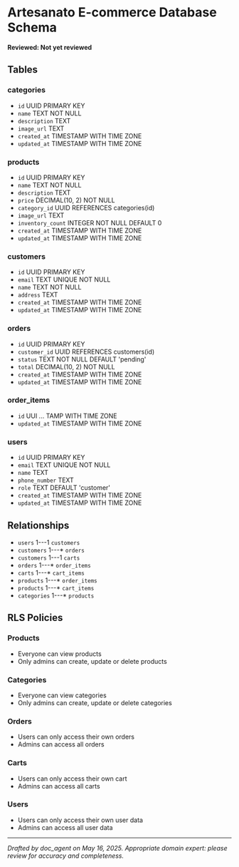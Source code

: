 # Artesanato E-commerce Database Schema
**Reviewed: Not yet reviewed**


## Tables

### categories
- `id` UUID PRIMARY KEY
- `name` TEXT NOT NULL
- `description` TEXT
- `image_url` TEXT
- `created_at` TIMESTAMP WITH TIME ZONE 
- `updated_at` TIMESTAMP WITH TIME ZONE

### products
- `id` UUID PRIMARY KEY
- `name` TEXT NOT NULL
- `description` TEXT
- `price` DECIMAL(10, 2) NOT NULL
- `category_id` UUID REFERENCES categories(id)
- `image_url` TEXT
- `inventory_count` INTEGER NOT NULL DEFAULT 0
- `created_at` TIMESTAMP WITH TIME ZONE
- `updated_at` TIMESTAMP WITH TIME ZONE

### customers
- `id` UUID PRIMARY KEY
- `email` TEXT UNIQUE NOT NULL
- `name` TEXT NOT NULL
- `address` TEXT
- `created_at` TIMESTAMP WITH TIME ZONE
- `updated_at` TIMESTAMP WITH TIME ZONE

### orders
- `id` UUID PRIMARY KEY
- `customer_id` UUID REFERENCES customers(id)
- `status` TEXT NOT NULL DEFAULT 'pending'
- `total` DECIMAL(10, 2) NOT NULL
- `created_at` TIMESTAMP WITH TIME ZONE
- `updated_at` TIMESTAMP WITH TIME ZONE

### order_items
- `id` UUI
...
TAMP WITH TIME ZONE
- `updated_at` TIMESTAMP WITH TIME ZONE

### users
- `id` UUID PRIMARY KEY
- `email` TEXT UNIQUE NOT NULL
- `name` TEXT
- `phone_number` TEXT
- `role` TEXT DEFAULT 'customer'
- `created_at` TIMESTAMP WITH TIME ZONE
- `updated_at` TIMESTAMP WITH TIME ZONE

## Relationships
- `users` 1---1 `customers`
- `customers` 1---* `orders`
- `customers` 1---1 `carts`
- `orders` 1---* `order_items`
- `carts` 1---* `cart_items`
- `products` 1---* `order_items`
- `products` 1---* `cart_items`
- `categories` 1---* `products`

## RLS Policies

### Products
- Everyone can view products
- Only admins can create, update or delete products

### Categories
- Everyone can view categories
- Only admins can create, update or delete categories

### Orders
- Users can only access their own orders
- Admins can access all orders

### Carts
- Users can only access their own cart
- Admins can access all carts

### Users
- Users can only access their own user data
- Admins can access all user data

---
*Drafted by doc_agent on May 16, 2025. Appropriate domain expert: please review for accuracy and completeness.*